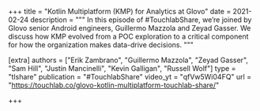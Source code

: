 +++
title = "Kotlin Multiplatform (KMP) for Analytics at Glovo"
date = 2021-02-24
description = """
In this episode of #TouchlabShare, we’re joined by Glovo senior Android engineers, Guillermo Mazzola and Zeyad Gasser. We discuss how KMP evolved from a POC exploration to a critical component for how the organization makes data-drive decisions.
"""

[extra]
authors = ["Erik Zambrano", "Guillermo Mazzola", "Zeyad Gasser", "Sam Hill", "Justin Mancinelli", "Kevin Galligan", "Russell Wolf"]
type = "tlshare"
publication = "#TouchlabShare"
video_yt = "qfVw5Wi04FQ"
url = "https://touchlab.co/glovo-kotlin-multiplatform-touchlab-share/"

+++
